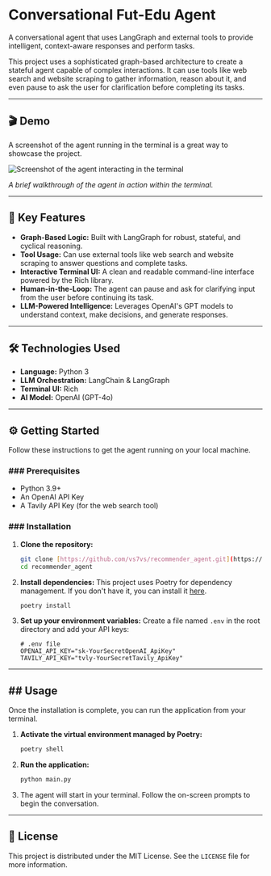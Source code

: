 # Conversational Fut-Edu Agent

A conversational agent that uses LangGraph and external tools to provide intelligent, context-aware responses and perform tasks.

This project uses a sophisticated graph-based architecture to create a stateful agent capable of complex interactions. It can use tools like web search and website scraping to gather information, reason about it, and even pause to ask the user for clarification before completing its tasks.

---

## 🎬 Demo

A screenshot of the agent running in the terminal is a great way to showcase the project.

![Screenshot of the agent interacting in the terminal](path/to/your/screenshot.png)

*A brief walkthrough of the agent in action within the terminal.*

---

## 🚀 Key Features

* **Graph-Based Logic:** Built with LangGraph for robust, stateful, and cyclical reasoning.
* **Tool Usage:** Can use external tools like web search and website scraping to answer questions and complete tasks.
* **Interactive Terminal UI:** A clean and readable command-line interface powered by the Rich library.
* **Human-in-the-Loop:** The agent can pause and ask for clarifying input from the user before continuing its task.
* **LLM-Powered Intelligence:** Leverages OpenAI's GPT models to understand context, make decisions, and generate responses.

---

## 🛠️ Technologies Used

* **Language:** Python 3
* **LLM Orchestration:** LangChain & LangGraph
* **Terminal UI:** Rich
* **AI Model:** OpenAI (GPT-4o)

---

## ⚙️ Getting Started

Follow these instructions to get the agent running on your local machine.

### ### Prerequisites

* Python 3.9+
* An OpenAI API Key
* A Tavily API Key (for the web search tool)

### ### Installation

1.  **Clone the repository:**
    ```sh
    git clone [https://github.com/vs7vs/recommender_agent.git](https://github.com/vs7vs/recommender_agent.git)
    cd recommender_agent
    ```

2.  **Install dependencies:**
    This project uses Poetry for dependency management. If you don't have it, you can install it [here](https://python-poetry.org/docs/#installation).
    ```sh
    poetry install
    ```

3.  **Set up your environment variables:**
    Create a file named `.env` in the root directory and add your API keys:
    ```
    # .env file
    OPENAI_API_KEY="sk-YourSecretOpenAI_ApiKey"
    TAVILY_API_KEY="tvly-YourSecretTavily_ApiKey"
    ```

---

## ## Usage

Once the installation is complete, you can run the application from your terminal.

1.  **Activate the virtual environment managed by Poetry:**
    ```sh
    poetry shell
    ```

2.  **Run the application:**
    ```sh
    python main.py
    ```

3.  The agent will start in your terminal. Follow the on-screen prompts to begin the conversation.

---

## 📄 License

This project is distributed under the MIT License. See the `LICENSE` file for more information.